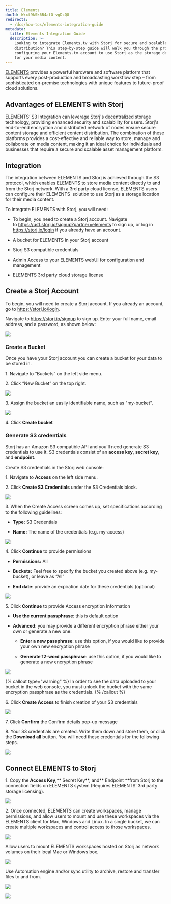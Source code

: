 ```yaml
---
title: Elements
docId: Wxxt9kSk6B4afO-vgDcQ8
redirects:
  - /dcs/how-tos/elements-integration-guide
metadata:
  title: Elements Integration Guide
  description: >-
    Looking to integrate Elements.tv with Storj for secure and scalable content
    distribution? This step-by-step guide will walk you through the process of
    configuring your Elements.tv account to use Storj as the storage destination
    for your media content.
---
```


[ELEMENTS](https://elements.tv/) provides a powerful hardware and software platform that supports every post-production and broadcasting workflow step – from sophisticated on-premise technologies with unique features to future-proof cloud solutions.&#x20;

## **Advantages of ELEMENTS with Storj**

ELEMENTS’ S3 Integration can leverage Storj's decentralized storage technology, providing enhanced security and scalability for users. Storj's end-to-end encryption and distributed network of nodes ensure secure content storage and efficient content distribution. The combination of these platforms provides a cost-effective and reliable way to store, manage and collaborate on media content, making it an ideal choice for individuals and businesses that require a secure and scalable asset management platform.

## **Integration**

The integration between ELEMENTS and Storj is achieved through the S3 protocol, which enables ELEMENTS to store media content directly to and from the Storj network. With a 3rd party cloud license, ELEMENTS users can configure their ELEMENTS  solution to use Storj as a storage location for their media content.

To integrate ELEMENTS with Storj, you will need:

- To begin, you need to create a Storj account. Navigate to <https://us1.storj.io/signup?partner=elements> to sign up, or log in <https://storj.io/login> if you already have an account.

- A bucket for ELEMENTS in your Storj account

- Storj S3 compatible credentials

- Admin Access to your ELEMENTS webUI for configuration and management

- ELEMENTS 3rd party cloud storage license

## Create a Storj Account

To begin, you will need to create a Storj account. If you already an account, go to <https://storj.io/login>.

Navigate to <https://storj.io/signup> to sign up. Enter your full name, email address, and a password, as shown below:

![](https://link.storjshare.io/raw/jua7rls6hkx5556qfcmhrqed2tfa/docs/images/x1VMINrRdadrVk5vLXIBT_capture.PNG)

### Create a Bucket 

Once you have your Storj account you can create a bucket for your data to be stored in.

1\. Navigate to “Buckets” on the left side menu.

2\. Click “New Bucket” on the top right.

![](https://link.storjshare.io/raw/jua7rls6hkx5556qfcmhrqed2tfa/docs/images/jbnQ38ynnrWl0jnO_j-E5_comet-backup-storj-2.png)

3\. Assign the bucket an easily identifiable name, such as "my-bucket".

![](https://link.storjshare.io/raw/jua7rls6hkx5556qfcmhrqed2tfa/docs/images/K65vHcrJtRq4S87jICtYx_screenshot-2023-03-09-at-110429-am.png)

4\. Click **Create bucket**

### Generate S3 credentials

Storj has an Amazon S3 compatible API and you'll need generate S3 credentials to use it. S3 credentials consist of an **access key**, **secret key**, and **endpoint**.

Create S3 credentials in the Storj web console:

1\. Navigate to **Access** on the left side menu.

2\. Click **Create S3 Credentials** under the S3 Credentials block.

![](https://link.storjshare.io/raw/jua7rls6hkx5556qfcmhrqed2tfa/docs/images/EZyAl8Wux2GOlyPd70HnI_screenshot-2023-03-09-at-110900-am.png)

3\. When the Create Access screen comes up, set specifications according to the following guidelines:

- **Type:** S3 Credentials

- **Name:** The name of the credentials (e.g. my-access)

![](https://link.storjshare.io/raw/jua7rls6hkx5556qfcmhrqed2tfa/docs/images/Cv1Lirp-3-OueRk-YAR8u_image.png)

4\. Click **Continue** to provide permissions

- **Permissions:** All

- **Buckets:** Feel free to specify the bucket you created above (e.g. my-bucket), or leave as “All”

- **End date**: provide an expiration date for these credentials (optional)

![](https://link.storjshare.io/raw/jua7rls6hkx5556qfcmhrqed2tfa/docs/images/gQ8jBHtvd5sFZFuAqth_h_image.png)

5\. Click **Continue** to provide Access encryption Information

- **Use the current passphrase**: this is default option

- **Advanced**: you may provide a different encryption phrase either your own or generate a new one.

  - **Enter a new passphrase**: use this option, if you would like to provide your own new encryption phrase

  - **Generate 12-word passphrase**: use this option, if you would like to generate a new encryption phrase

![](https://link.storjshare.io/raw/jua7rls6hkx5556qfcmhrqed2tfa/docs/images/Uxn8zBqXQVmQvsswV3pJ2_image.png)

{% callout type="warning"  %}
In order to see the data uploaded to your bucket in the web console, you must unlock the bucket with the same encryption passphrase as the credentials.
{% /callout %}

6\. Click **Create Access** to finish creation of your S3 credentials

![](https://link.storjshare.io/raw/jua7rls6hkx5556qfcmhrqed2tfa/docs/images/zk2JE9Z6f3vk_R2cjpdqc_image.png)

7\. Click **Confirm** the Confirm details pop-up message

8\. Your S3 credentials are created. Write them down and store them, or click the **Download all** button. You will need these credentials for the following steps.

![](https://link.storjshare.io/raw/jua7rls6hkx5556qfcmhrqed2tfa/docs/images/xH5tgzVKXn-uK2hVfSo8e_image.png)

## Connect ELEMENTS to Storj

1\. Copy the **Access Key**,** Secret Key**, and** Endpoint **from Storj to the connection fields on ELEMENTS system (Requires ELEMENTS’ 3rd party storage licensing).

![](https://link.storjshare.io/raw/jua7rls6hkx5556qfcmhrqed2tfa/docs/images/8R3ocB94DKFmSg7XD8rfj_image003.png)

2\. Once connected, ELEMENTS can create workspaces, manage permissions, and allow users to mount and use these workspaces via the ELEMENTS client for Mac, Windows and Linux. In a single bucket, we can create multiple workspaces and control access to those workspaces.

![](https://link.storjshare.io/raw/jua7rls6hkx5556qfcmhrqed2tfa/docs/images/oKyK3ZKTtttGjU7t0wJUr_image001.png)

Allow users to mount ELEMENTS workspaces hosted on Storj as network volumes on their local Mac or Windows box.

![](https://link.storjshare.io/raw/jua7rls6hkx5556qfcmhrqed2tfa/docs/images/8v_fSEBx_S8ljcHLGl1_S_image005.png)

Use Automation engine and/or sync utility to archive, restore and transfer files to and from.

![](https://link.storjshare.io/raw/jua7rls6hkx5556qfcmhrqed2tfa/docs/images/zB1efwMgLqx1eo5UF9AtC_image007.png)

![](https://link.storjshare.io/raw/jua7rls6hkx5556qfcmhrqed2tfa/docs/images/x7UqrvGKik5uHrdHeSIFr_image008.png)
